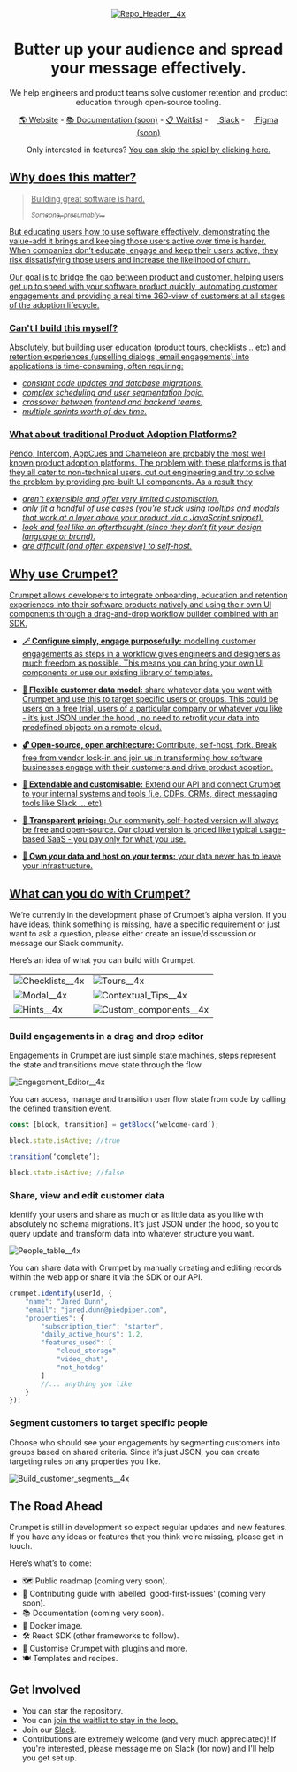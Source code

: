 <!--
<p align="center">
  <img src="https://github.com/CrumpetDev/crumpet/assets/30439911/6ddd604a-336f-4b02-8094-17ed416f2d7b" alt="Crumpet_logo_square">
</p>
-->

<p align="center">
  <a href="https://cq4lqviw38a.typeform.com/to/aGnynFet">
    <img src="https://github.com/CrumpetDev/crumpet/assets/30439911/9f419669-1228-488c-88d1-22944657874f" alt="Repo_Header__4x">
  </a>
</p>

<h1 align="center">
  Butter up your audience and spread your message effectively.
</h1>

<p align="center">
  We help engineers and product teams solve customer retention and product education through open-source tooling.
</p>


<p align="center">
  <a href="https://www.opencrumpet.com/">🌎 Website</a> - <a href="#">📚 Documentation (soon)</a> - <a href="https://cq4lqviw38a.typeform.com/to/aGnynFet">📋 Waitlist</a> - <a href="https://join.slack.com/t/crumpetgroup/shared_invite/zt-1y0si8la9-YR0oxMmmYxRGmO2wmEPDrw" rel="nofollow"><img src="https://github.com/CrumpetDev/crumpet/assets/30439911/0a144f3b-6910-4b53-88dc-47ee09c02c5e" width="12" height="12" style="max-width: 100%; vertical-align: middle;"> Slack</a> - <a href="#"><img src="https://github.com/CrumpetDev/crumpet/assets/30439911/192ad5a4-8bb7-4547-8a4f-ccf2eb7cd5bc" width="12" height="12" style="max-width: 100%; vertical-align: middle;"> Figma (soon)</a>
</p>

<p align="center"> Only interested in features? <a href="#what-can-you-do"> You can skip the spiel by clicking here.</p>

## Why does this matter?
 

>    
> Building great software is hard.
> 
> <sub>*Someone, presumably...*</sub>
 
But educating users how to use software effectively, demonstrating the value-add it brings and keeping those users active over time is harder. When companies don’t educate, engage and keep their users active, they risk dissatisfying those users and increase the likelihood of churn.

Our goal is to bridge the gap between product and customer, helping users get up to speed with your software product quickly, automating customer engagements and providing a real time 360-view of customers at all stages of the adoption lifecycle.

### Can't I build this myself?

Absolutely, but building user education (product tours, checklists .. etc) and retention experiences (upselling dialogs, email engagements) into applications is time-consuming, often requiring:

- *constant code updates and database migrations.*
- *complex scheduling and user segmentation logic.*
- *crossover between frontend and backend teams.*
- *multiple sprints worth of dev time.*

### What about traditional Product Adoption Platforms?

Pendo, Intercom, AppCues and Chameleon are probably the most well known product adoption platforms. The problem with these platforms is that they all cater to non-technical users, cut out engineering and try to solve the problem by providing pre-built UI components. As a result they

- *aren't extensible and offer very limited customisation.*
- *only fit a handful of use cases (you’re stuck using tooltips and modals that work at a layer above your product via a JavaScript snippet).*
- *look and feel like an afterthought (since they don’t fit your design language or brand).*
- *are difficult (and often expensive) to self-host.*

## Why use Crumpet?

Crumpet allows developers to integrate onboarding, education and retention experiences into their software products natively and using their own UI components through a drag-and-drop workflow builder combined with an SDK.

- **🪄 Configure simply, engage purposefully:** modelling customer engagements as steps in a workflow gives engineers and designers as much freedom as possible. This means you can bring your own UI components or use our existing library of templates.
  
- **💪 Flexible customer data model:**  share whatever data you want with Crumpet and use this to target specific users or groups. This could be users on a free trial, users of a particular company or whatever you like - it’s just JSON under the hood , no need to retrofit your data into predefined objects on a remote cloud.
  
- **🔓 Open-source, open architecture:** Contribute, self-host, fork. Break free from vendor lock-in and join us in transforming how software businesses engage with their customers and drive product adoption.
  
- **🎨 Extendable and customisable:** Extend our API and connect Crumpet to your internal systems and tools (i.e. CDPs, CRMs, direct messaging tools like Slack … etc)
  
- **💸 Transparent pricing:** Our community self-hosted version will always be free and open-source. Our cloud version is priced like typical usage-based SaaS - you pay only for what you use.
  
- **💾 Own your data and host on your terms:** your data never has to leave your infrastructure.

## What can you do with Crumpet?
<a name="what-can-you-do"></a>
We’re currently in the development phase of Crumpet’s alpha version. If you have ideas, think something is missing, have a specific requirement or just want to ask a question, please either create an issue/disscussion or message our Slack community.

Here’s an idea of what you can build with Crumpet.

<table>
  <tr>
    <td><img src="https://github.com/CrumpetDev/crumpet/assets/30439911/19970dd7-20d2-4093-ac02-c41e3de1791e" alt="Checklists__4x"></td>
    <td><img src="https://github.com/CrumpetDev/crumpet/assets/30439911/a1004593-e2a1-4f03-bc97-ab982958d8c6" alt="Tours__4x"></td>
  </tr>
  <tr>
    <td><img src="https://github.com/CrumpetDev/crumpet/assets/30439911/55870a82-a59c-4a90-a9b1-16fdefe6cb63" alt="Modal__4x"></td>
    <td><img src="https://github.com/CrumpetDev/crumpet/assets/30439911/8b3949ac-f8aa-4587-81c4-892379a85186" alt="Contextual_Tips__4x"></td>
  </tr>
  <tr>
    <td><img src="https://github.com/CrumpetDev/crumpet/assets/30439911/f6d89d24-1826-4dc9-8d23-4b68edb26edc" alt="Hints__4x"></td>
    <td><img src="https://github.com/CrumpetDev/crumpet/assets/30439911/379f9df0-7ed2-42c0-a46d-676883b4ff9f" alt="Custom_components__4x"></td>
  </tr>
</table>


### Build engagements in a drag and drop editor

Engagements in Crumpet are just simple state machines, steps represent the state and transitions move state through the flow.

![Engagement_Editor__4x](https://github.com/CrumpetDev/crumpet/assets/30439911/c9cd1412-50df-4260-84db-cd176fa0f861)

You can access, manage and transition user flow state from code by calling the defined transition event. 

```jsx
const [block, transition] = getBlock(‘welcome-card’);

block.state.isActive; //true

transition(‘complete’);

block.state.isActive; //false
```

### Share, view and edit customer data

Identify your users and share as much or as little data as you like with absolutely no schema migrations. It’s just JSON under the hood, so you to query update and transform data into whatever structure you want.

![People_table__4x](https://github.com/CrumpetDev/crumpet/assets/30439911/e00782d8-57a0-4fb8-9b64-4bbdf074662b)

You can share data with Crumpet by manually creating and editing records within the web app or share it via the SDK or our API.

```jsx
crumpet.identify(userId, {
    "name": "Jared Dunn",
    "email": "jared.dunn@piedpiper.com",
    "properties": {
        "subscription_tier": "starter",
        "daily_active_hours": 1.2,
        "features_used": [
            "cloud_storage",
            "video_chat",
            "not_hotdog"
        ]
        //... anything you like
    }
});
```

### Segment customers to target specific people

Choose who should see your engagements by segmenting customers into groups based on shared criteria. Since it’s just JSON, you can create targeting rules on any properties you like.

![Build_customer_segments__4x](https://github.com/CrumpetDev/crumpet/assets/30439911/71bc052b-3ab7-4855-a264-706c5d4e0fea)

## The Road Ahead

Crumpet is still in development so expect regular updates and new features. If you have any ideas or features that you think we’re missing, please get in touch. 

Here’s what’s to come:

- 🗺️ Public roadmap (coming very soon).
- 🙌 Contributing guide with labelled 'good-first-issues' (coming very soon).
- 📚 Documentation (coming very soon).
- 🐳 Docker image.
- 🛠️ React SDK (other frameworks to follow).
- 🔌 Customise Crumpet with plugins and more.
- 🍽️ Templates and recipes.

## Get Involved

- You can star the repository.
- You can [join the waitlist to stay in the loop.](https://cq4lqviw38a.typeform.com/to/aGnynFet)
- Join our [Slack](https://join.slack.com/t/crumpetgroup/shared_invite/zt-1y0si8la9-YR0oxMmmYxRGmO2wmEPDrw).
- Contributions are extremely welcome (and very much appreciated)! If you're interested, please message me on Slack (for now) and I'll help you get set up.
